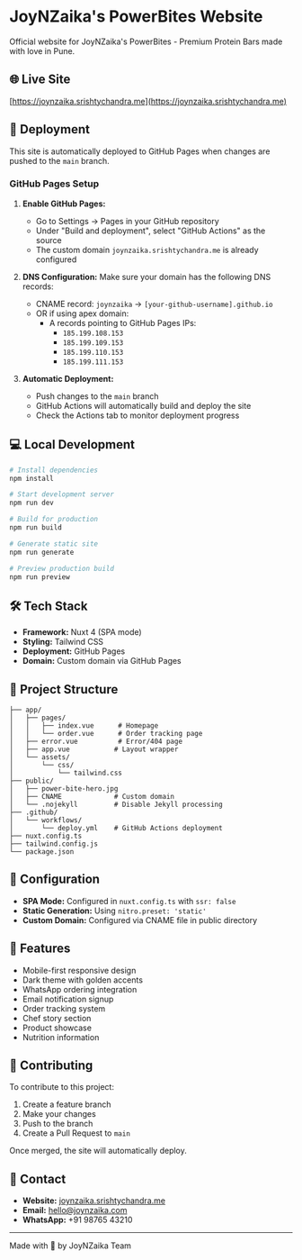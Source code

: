 # JoyNZaika's PowerBites Website

Official website for JoyNZaika's PowerBites - Premium Protein Bars made with love in Pune.

## 🌐 Live Site
[https://joynzaika.srishtychandra.me](https://joynzaika.srishtychandra.me)

## 🚀 Deployment

This site is automatically deployed to GitHub Pages when changes are pushed to the `main` branch.

### GitHub Pages Setup

1. **Enable GitHub Pages:**
   - Go to Settings → Pages in your GitHub repository
   - Under "Build and deployment", select "GitHub Actions" as the source
   - The custom domain `joynzaika.srishtychandra.me` is already configured

2. **DNS Configuration:**
   Make sure your domain has the following DNS records:
   - CNAME record: `joynzaika` → `[your-github-username].github.io`
   - OR if using apex domain:
     - A records pointing to GitHub Pages IPs:
       - `185.199.108.153`
       - `185.199.109.153`
       - `185.199.110.153`
       - `185.199.111.153`

3. **Automatic Deployment:**
   - Push changes to the `main` branch
   - GitHub Actions will automatically build and deploy the site
   - Check the Actions tab to monitor deployment progress

## 💻 Local Development

```bash
# Install dependencies
npm install

# Start development server
npm run dev

# Build for production
npm run build

# Generate static site
npm run generate

# Preview production build
npm run preview
```

## 🛠️ Tech Stack

- **Framework:** Nuxt 4 (SPA mode)
- **Styling:** Tailwind CSS
- **Deployment:** GitHub Pages
- **Domain:** Custom domain via GitHub Pages

## 📂 Project Structure

```
├── app/
│   ├── pages/
│   │   ├── index.vue      # Homepage
│   │   └── order.vue      # Order tracking page
│   ├── error.vue          # Error/404 page
│   ├── app.vue           # Layout wrapper
│   └── assets/
│       └── css/
│           └── tailwind.css
├── public/
│   ├── power-bite-hero.jpg
│   ├── CNAME             # Custom domain
│   └── .nojekyll         # Disable Jekyll processing
├── .github/
│   └── workflows/
│       └── deploy.yml    # GitHub Actions deployment
├── nuxt.config.ts
├── tailwind.config.js
└── package.json
```

## 🔧 Configuration

- **SPA Mode:** Configured in `nuxt.config.ts` with `ssr: false`
- **Static Generation:** Using `nitro.preset: 'static'`
- **Custom Domain:** Configured via CNAME file in public directory

## 📝 Features

- Mobile-first responsive design
- Dark theme with golden accents
- WhatsApp ordering integration
- Email notification signup
- Order tracking system
- Chef story section
- Product showcase
- Nutrition information

## 🤝 Contributing

To contribute to this project:
1. Create a feature branch
2. Make your changes
3. Push to the branch
4. Create a Pull Request to `main`

Once merged, the site will automatically deploy.

## 📧 Contact

- **Website:** [joynzaika.srishtychandra.me](https://joynzaika.srishtychandra.me)
- **Email:** hello@joynzaika.com
- **WhatsApp:** +91 98765 43210

---

Made with 💛 by JoyNZaika Team